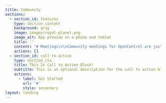 ```yaml
---
title: Community
sections:
  - section_id: features
    type: section_content
    background: gray
    image: images/royal-planet.png
    image_alt: App preview on a phone and tablet
    title: ''
    content: "# Meetings\n\nCommunity meetings for OpenControl are just starting up.  Get the meeting information and find out more about the\_OpenControl Community Repo. Meetings are scheduled on Google Calendar.\n\n# Source Code\n\nBrowse the source code for various projects that form the OpenControl.\n\nVisit GitHub Now\n\n### Mailing List\n\nStay up to date with the latest announcements and discussions about  OpenControl.\n\nSubscribe to the Mailing List\n"
    actions: []
  - section_id: call-to-action
    type: section_cta
    title: This Is Call to Action Block!
    subtitle: This is an optional description for the call to action block.
    actions:
      - label: Get Started
        url: '#'
        style: secondary
layout: landing
---
```


